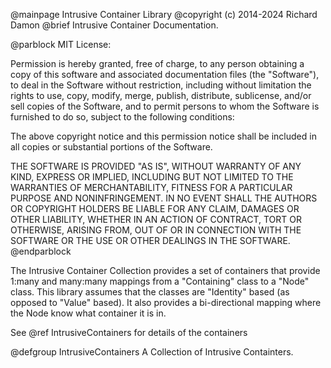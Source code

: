 @mainpage Intrusive Container Library
@copyright (c) 2014-2024 Richard Damon
@brief Intrusive Container Documentation.

@parblock
MIT License:

Permission is hereby granted, free of charge, to any person obtaining a copy
of this software and associated documentation files (the "Software"), to deal
in the Software without restriction, including without limitation the rights
to use, copy, modify, merge, publish, distribute, sublicense, and/or sell
copies of the Software, and to permit persons to whom the Software is
furnished to do so, subject to the following conditions:

The above copyright notice and this permission notice shall be included in
all copies or substantial portions of the Software.

THE SOFTWARE IS PROVIDED "AS IS", WITHOUT WARRANTY OF ANY KIND, EXPRESS OR
IMPLIED, INCLUDING BUT NOT LIMITED TO THE WARRANTIES OF MERCHANTABILITY,
FITNESS FOR A PARTICULAR PURPOSE AND NONINFRINGEMENT. IN NO EVENT SHALL THE
AUTHORS OR COPYRIGHT HOLDERS BE LIABLE FOR ANY CLAIM, DAMAGES OR OTHER
LIABILITY, WHETHER IN AN ACTION OF CONTRACT, TORT OR OTHERWISE, ARISING FROM,
OUT OF OR IN CONNECTION WITH THE SOFTWARE OR THE USE OR OTHER DEALINGS IN
THE SOFTWARE.
@endparblock

The Intrusive Container Collection provides a set of containers that
provide 1:many and many:many mappings from a "Containing" class to a "Node" class.
This library assumes that the classes are "Identity" based (as opposed to
"Value" based). It also provides a bi-directional mapping where the Node know
what container it is in.

See @ref IntrusiveContainers for details of the containers

@defgroup IntrusiveContainers A Collection of Intrusive Containters.

